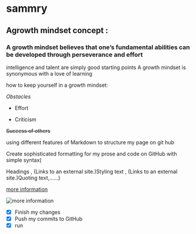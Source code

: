 # sammry
## Agrowth mindset concept :

### A growth mindset believes that one’s fundamental abilities can be developed through perseverance and effort 
intelligence and talent are simply good starting points
A growth mindset is synonymous with a love of learning

how to keep yourself in a growth mindset:

*Obstacles*

 * Effort
 
 * Criticism

 ~~Success of others~~

using different features of Markdown to structure my page on git hub

Create sophisticated formatting for my prose and code on GitHub with simple syntax(

Headings , (Links to an external site.)Styling text , (Links to an external site.)Quoting text,......)

[more information](https://pages.github.com/MuhammadAtoum)

![more information](https://github.githubassets.com/images/modules/open_graph/github-mark.png)

- [x] Finish my changes
- [x] Push my commits to GitHub
- [x] run
